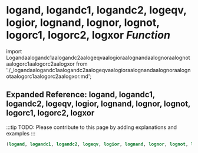 # **logand, logandc1, logandc2, logeqv, logior, lognand, lognor, lognot, logorc1, logorc2, logxor** *Function*

import Logandaalogandc1aalogandc2aalogeqvaalogioraalognandaalognoraalognotaalogorc1aalogorc2aalogxor from './_logandaalogandc1aalogandc2aalogeqvaalogioraalognandaalognoraalognotaalogorc1aalogorc2aalogxor.md';

<Logandaalogandc1aalogandc2aalogeqvaalogioraalognandaalognoraalognotaalogorc1aalogorc2aalogxor />

## Expanded Reference: logand, logandc1, logandc2, logeqv, logior, lognand, lognor, lognot, logorc1, logorc2, logxor

:::tip
TODO: Please contribute to this page by adding explanations and examples
:::

```lisp
(logand, logandc1, logandc2, logeqv, logior, lognand, lognor, lognot, logorc1, logorc2, logxor )
```
